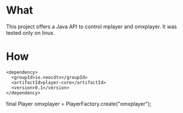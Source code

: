 What
=====
This project offers a Java API to control mplayer and omxplayer. It was tested only on linux. 

How
=====
    <dependency>
      <groupId>io.neocdtv</groupId>
      <artifactId>player-core</artifactId>
      <version>0.1</version>
    </dependency>

final Player omxplayer = PlayerFactory.create("omxplayer");
